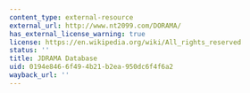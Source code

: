 ```yaml
---
content_type: external-resource
external_url: http://www.nt2099.com/DORAMA/
has_external_license_warning: true
license: https://en.wikipedia.org/wiki/All_rights_reserved
status: ''
title: JDRAMA Database
uid: 0194e846-6f49-4b21-b2ea-950dc6f4f6a2
wayback_url: ''
---
```


